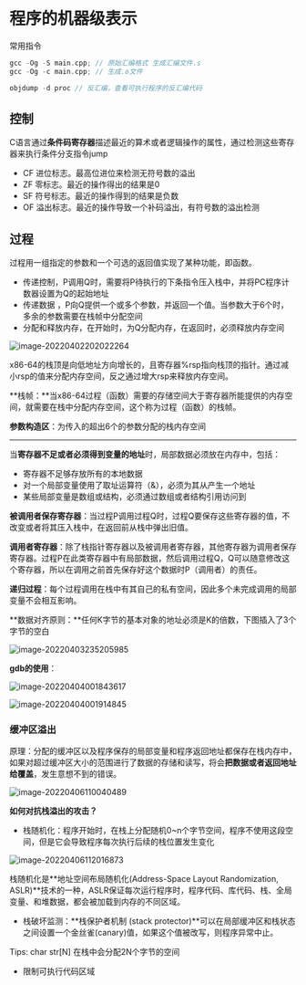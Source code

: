 # 程序的机器级表示

常用指令

```c++
gcc -Og -S main.cpp; // 原始汇编格式 生成汇编文件.s
gcc -Og -c main.cpp; // 生成.o文件

objdump -d proc // 反汇编，查看可执行程序的反汇编代码
```

## 控制

C语言通过**条件码寄存器**描述最近的算术或者逻辑操作的属性，通过检测这些寄存器来执行条件分支指令jump

- CF 进位标志。最高位进位来检测无符号数的溢出
- ZF 零标志。最近的操作得出的结果是0
- SF 符号标志。最近的操作得到的结果是负数
- OF 溢出标志。最近的操作导致一个补码溢出，有符号数的溢出检测



## 过程

过程用一组指定的参数和一个可选的返回值实现了某种功能，即函数。

- 传递控制，P调用Q时，需要将P待执行的下条指令压入栈中，并将PC程序计数器设置为Q的起始地址
- 传递数据 ，P向Q提供一个或多个参数，并返回一个值。当参数大于6个时，多余的参数需要在栈帧中分配空间
- 分配和释放内存，在开始时，为Q分配内存，在返回时，必须释放内存空间

![image-20220402202022264](https://rossetta-typora-imgsubmit.oss-cn-hangzhou.aliyuncs.com/img/image-20220402202022264.png)

x86-64的栈顶是向低地址方向增长的，且寄存器%rsp指向栈顶的指针。通过减小rsp的值来分配内存空间，反之通过增大rsp来释放内存空间。

**栈帧：**当x86-64过程（函数）需要的存储空间大于寄存器所能提供的内存空间，就需要在栈中分配内存空间，这个称为过程（函数）的栈帧。

**参数构造区**：为传入的超出6个的参数分配的栈内存空间

-----------

当**寄存器不足或者必须得到变量的地址**时，局部数据必须放在内存中，包括：

- 寄存器不足够存放所有的本地数据
- 对一个局部变量使用了取址运算符（&），必须为其从产生一个地址
- 某些局部变量是数组或结构，必须通过数组或者结构引用访问到

**被调用者保存寄存器**：当过程P调用过程Q时，过程Q要保存这些寄存器的值，不改变或者将其压入栈中，在返回前从栈中弹出旧值。

**调用者寄存器**：除了栈指针寄存器以及被调用者寄存器，其他寄存器为调用者保存寄存器。过程P在此类寄存器中有局部数据，然后调用过程Q，Q可以随意修改这个寄存器，所以在调用之前首先保存好这个数据时P（调用者）的责任。

**递归过程**：每个过程调用在栈中有其自己的私有空间，因此多个未完成调用的局部变量不会相互影响。

**数据对齐原则：**任何K字节的基本对象的地址必须是K的倍数，下图插入了3个字节的空白

![image-20220403235205985](https://rossetta-typora-imgsubmit.oss-cn-hangzhou.aliyuncs.com/img/image-20220403235205985.png)

**gdb的使用**：

![image-20220404001843617](https://rossetta-typora-imgsubmit.oss-cn-hangzhou.aliyuncs.com/img/image-20220404001843617.png)

![image-20220404001914845](https://rossetta-typora-imgsubmit.oss-cn-hangzhou.aliyuncs.com/img/image-20220404001914845.png)

### 缓冲区溢出

原理：分配的缓冲区以及程序保存的局部变量和程序返回地址都保存在栈内存中，如果对超过缓冲区大小的范围进行了数据的存储和读写，将会**把数据或者返回地址给覆盖**，发生意想不到的错误。

![image-20220406110040489](https://rossetta-typora-imgsubmit.oss-cn-hangzhou.aliyuncs.com/img/image-20220406110040489.png)

**如何对抗栈溢出的攻击？**

- 栈随机化：程序开始时，在栈上分配随机0~n个字节空间，程序不使用这段空间，但是它会导致程序每次执行后续的栈位置发生变化

![image-20220406112016873](https://rossetta-typora-imgsubmit.oss-cn-hangzhou.aliyuncs.com/img/image-20220406112016873.png)

栈随机化是**地址空间布局随机化(Address-Space Layout Randomization, ASLR)**技术的一种，ASLR保证每次运行程序时，程序代码、库代码、栈、全局变量、和堆数据，都会被加载到内存的不同区域。

- 栈破坏监测：**栈保护者机制 (stack protector)**可以在局部缓冲区和栈状态之间设置一个金丝雀(canary)值，如果这个值被改写，则程序异常中止。

Tips: char str[N] 在栈中会分配2N个字节的空间

- 限制可执行代码区域